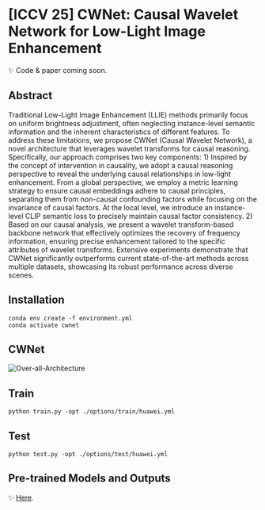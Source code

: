 # [ICCV 25] CWNet: Causal Wavelet Network for Low-Light Image Enhancement
✨ Code & paper coming soon.

## Abstract
Traditional Low-Light Image Enhancement (LLIE) methods primarily focus on uniform brightness adjustment, often neglecting instance-level semantic information and the inherent characteristics of different features. To address these limitations, we propose CWNet (Causal Wavelet Network), a novel architecture that leverages wavelet transforms for causal reasoning. Specifically, our approach comprises two key components: 1) Inspired by the concept of intervention in causality, we adopt a causal reasoning perspective to reveal the underlying causal relationships in low-light enhancement. From a global perspective, we employ a metric learning strategy to ensure causal embeddings adhere to causal principles, separating them from non-causal confounding factors while focusing on the invariance of causal factors. At the local level, we introduce an instance-level CLIP semantic loss to precisely maintain causal factor consistency. 2) Based on our causal analysis, we present a wavelet transform-based backbone network that  effectively  optimizes the recovery of frequency information, ensuring precise enhancement tailored to the specific attributes of wavelet transforms. Extensive experiments demonstrate that CWNet significantly outperforms current state-of-the-art methods across multiple datasets, showcasing its robust performance across diverse scenes.

## Installation
```
conda env create -f environment.yml
conda activate cwnet
```
## CWNet

![Over-all-Architecture]()

## Train
```
python train.py -opt ./options/train/huawei.yml
```

## Test
```
python test.py -opt ./options/test/huawei.yml
```

## Pre-trained Models and Outputs
✨ [Here](https://drive.google.com/drive/folders/1Bcom7bANqh1_m2rNgEuG7C_JAAAF1bEh?usp=sharing).
